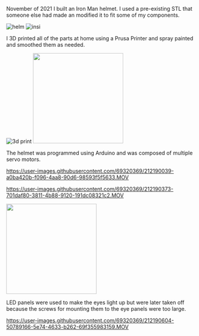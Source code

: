 November of 2021 I built an Iron Man helmet. I used a pre-existing STL that someone else had made an modified it to fit some of my components. 

![helm](https://user-images.githubusercontent.com/69320369/212188582-7eac9156-ba3f-4742-86e2-83f83606a96d.jpg)
![insi](https://user-images.githubusercontent.com/69320369/212188659-b47eb2fe-46a2-4aa8-a8b2-9ce6788005d8.jpg)

I 3D printed all of the parts at home using a Prusa Printer and spray painted and smoothed them as needed. 

![3d print](https://user-images.githubusercontent.com/69320369/212188782-6a1cd817-fa18-40fe-960f-6e359b4f7ae9.jpg)
<img src="https://user-images.githubusercontent.com/69320369/212189516-aae9beab-6cbf-4e1d-940c-1b494ff8f04d.jpg" width="240" />

The helmet was programmed using Arduino and was composed of multiple servo motors. 

https://user-images.githubusercontent.com/69320369/212190039-a0ba420b-f096-4aa8-90d6-98593f5f5633.MOV


https://user-images.githubusercontent.com/69320369/212190373-701daf80-3811-4b88-9120-191dc08321c2.MOV


<img src="https://user-images.githubusercontent.com/69320369/212190000-3097b389-56a6-419b-8a39-487d24588826.jpg" width="240" />

LED panels were used to make the eyes light up but were later taken off because the screws for mounting them to the eye panels were too large. 

https://user-images.githubusercontent.com/69320369/212190604-50789166-5e74-4633-b262-69f355983159.MOV

